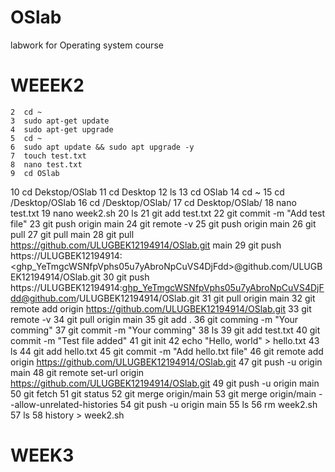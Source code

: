# OSlab
labwork for Operating system course
# WEEEK2 
    2  cd ~
    3  sudo apt-get update
    4  sudo apt-get upgrade
    5  cd ~
    6  sudo apt update && sudo apt upgrade -y
    7  touch test.txt
    8  nano test.txt
    9  cd OSlab
   10  cd Dekstop/OSlab
   11  cd Desktop
   12  ls
   13  cd OSlab
   14  cd ~
   15  cd /Desktop/OSlab
   16  cd /Desktop/OSlab/
   17  cd Desktop/OSlab/
   18  nano test.txt
   19  nano week2.sh
   20  ls
   21  git add test.txt
   22  git commit -m "Add test file"
   23  git push origin main
   24  git remote -v
   25  git push origin main
   26  git pull
   27  git pull main
   28  git pull https://github.com/ULUGBEK12194914/OSlab.git main
   29  git push https://ULUGBEK12194914:<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>@github.com/ULUGBEK12194914/OSlab.git
   30  git push https://ULUGBEK12194914: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@github.com/ULUGBEK12194914/OSlab.git
   31  git pull origin main
   32  git remote add origin https://github.com/ULUGBEK12194914/OSlab.git
   33  git remote -v
   34  git pull origin main
   35  git add .
   36  git comming -m "Your comming"
   37  git commit -m "Your comming"
   38  ls
   39  git add test.txt
   40  git commit -m "Test file added"
   41  git init
   42  echo "Hello, world" > hello.txt
   43  ls
   44  git add hello.txt
   45  git commit -m "Add hello.txt file"
   46  git remote add origin https://github.com/ULUGBEK12194914/OSlab.git
   47  git push -u origin main
   48  git remote set-url origin https://github.com/ULUGBEK12194914/OSlab.git
   49  git push -u origin main
   50  git fetch
   51  git status
   52  git merge origin/main
   53  git merge origin/main --allow-unrelated-histories
   54  git push -u origin main
   55  ls
   56  rm week2.sh
   57  ls
   58  history > week2.sh
   
   # WEEK3
   
